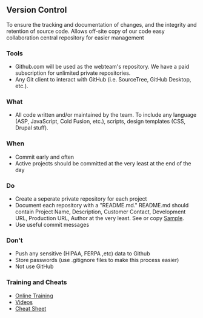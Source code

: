 ## Version Control
To ensure the tracking and documentation of changes, and the integrity and retention of source code.
  Allows 
    off-site copy of our code
    easy collaboration
    central repository for easier management
  
### Tools
- Github.com will be used as the webteam's repository.  We have a paid subscription for unlimited private repositories.
- Any Git client to interact with GitHub (i.e. SourceTree, GitHub Desktop, etc.).

### What
- All code written and/or maintained by the team.  To include any language (ASP, JavaScript, Cold Fusion, etc.), scripts, design templates (CSS, Drupal stuff).

### When
- Commit early and often
- Active projects should be committed at the very least at the end of the day

### Do
- Create a seperate private repository for each project
- Document each repository with a "README.md."  README.md should contain Project Name, Description, Customer Contact, Development URL, Production URL, Author at the very least.  See or copy [Sample](sampleREADME.md).
- Use useful commit messages

### Don't
- Push any sensitive (HIPAA, FERPA ,etc) data to Github
- Store passwords (use .gitignore files to make this process easier)
- Not use GitHub

### Training and Cheats
- [Online Training](https://services.github.com/on-demand/)
- [Videos](https://www.youtube.com/user/GitHubGuides)
- [Cheat Sheet](https://education.github.com/git-cheat-sheet-education.pdf)


